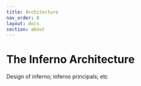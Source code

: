 ```yaml
---
title: Architecture
nav_order: 8
layout: docs
section: about
---
```

# The Inferno Architecture

Design of inferno; inferno principals; etc